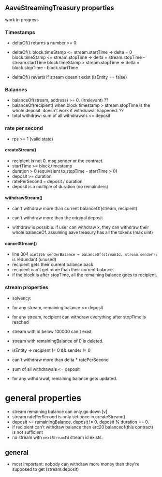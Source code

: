 ## AaveStreamingTreasury properties

work in progress

### Timestamps

- deltaOf() returns a number >= 0

- deltaOf(): 
    block.timeStamp <= stream.startTime => delta = 0
    block.timeStamp <= stream.stopTime => delta = stream.stopTime - stream.startTime
    block.timeStamp > stream.stopTime => delta = block.stopTime - block.startTime

- deltaOf() reverts if stream doesn't exist (isEntity == false)

### Balances

- balanceOf(stream,  address) >= 0. (irrelevant) ??
- balanceOf(recipient) when block timestamp > stream.stopTime is the whole deposit. doesn't work if withdrawal happened. ??
- total withdraw: sum of all withdrawals <= deposit

### rate per second

- rps >= 1 (valid state)



#### createStream()

- recipient is not 0, msg.sender or the contract.
- startTime >= block.timestamp
- duration > 0 (equivalent to stopTime - startTime > 0)
- deposit >= duration
- ratePerSecond = deposit / duration
- deposit is a multiple of duration (no remainders)



#### withdrawStream()

- can't withdraw more than current balanceOf(stream, recipient)
- can't withdraw more than the original deposit

- withdraw is possible: if user can withdraw x, they can withdraw their whole balanceOf.
  assuming aave treasury has all the tokens (max uint)

#### cancelStream()

- line 304 `uint256 senderBalance = balanceOf(streamId, stream.sender);` is redundant (unused)
- recipient gets their current balance back
- recipient can't get more than their current balance.
- if the block is after stopTime, all the remaining balance goes to recipient.

### stream properties
- solvency:
- for any stream, remaining balance <= deposit
- for any stream, recipient can withdraw everything after stopTime is reached
- stream with id below 100000 can't exist.
- stream with remainingBalance of 0 is deleted.
- isEntity => recipient != 0 && sender != 0
- can't withdraw more than delta * ratePerSecond
- sum of all withdrawals <= deposit

- for any withdrawal, remaining balance gets updated.

# general properties

- stream remaining balance can only go down [v]
- stream ratePerSecond is only set once in createStream()
- deposit >= remainingBalance. deposit != 0. deposit % duration == 0.
- if recipient can't withdraw balance then erc20 balanceof(this contract) is not sufficient
- no stream with `nextStreamId` stream id exists.


## general

- most important: nobody can withdraw more money than they're supposed to get (stream.deposit)